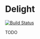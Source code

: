 # Delight #

[![Build Status](https://travis-ci.org/ssanj/delight.svg?branch=master)](https://travis-ci.org/ssanj/delight)

TODO